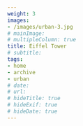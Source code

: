 ```yaml
---
weight: 3
images:
- /images/urban-3.jpg
# mainImage: 
# multipleColumn: true
title: Eiffel Tower
# subtitle: 
tags:
- home
- archive
- urban
# date: 
# url: 
# hideTitle: true
# hideExif: true
# hideDate: true
---
```


